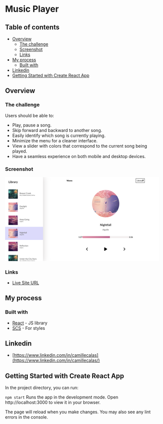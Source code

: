 
# Music Player

## Table of contents

- [Overview](#overview)
  - [The challenge](#the-challenge)
  - [Screenshot](#screenshot)
  - [Links](#links)
- [My process](#my-process)
  - [Built with](#built-with)
- [Linkedin](#linkedin)
- [Getting Started with Create React App](#react)


## Overview

### The challenge

Users should be able to:

- Play, pause a song.
- Skip forward and backward to another song.
- Easily identify which song is currently playing.
- Minimize the menu for a cleaner interface.
- View a slider with colors that correspond to the current song being played.
- Have a seamless experience on both mobile and desktop devices.

### Screenshot

![screen_shoot.png](screen_shoot.png)

### Links

- [Live Site URL](https://main--cc-music-app.netlify.app/)

## My process

### Built with

- [React](https://reactjs.org/) - JS library
- [SCS](https://sass-lang.com/) - For styles

## Linkedin
- [https://www.linkedin.com/in/camillecalas](https://www.linkedin.com/in/camillecalas/)

## Getting Started with Create React App

In the project directory, you can run:

`npm start`
Runs the app in the development mode.
Open http://localhost:3000 to view it in your browser.

The page will reload when you make changes.
You may also see any lint errors in the console.
